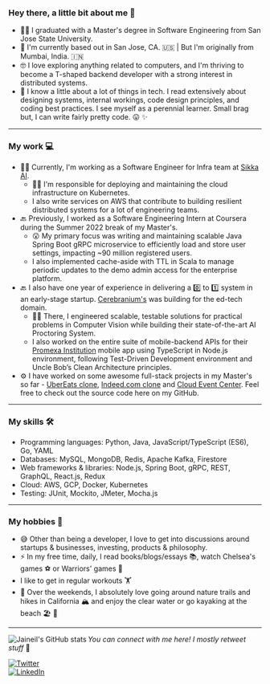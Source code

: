 ### Hey there, a little bit about me 👋

- 👨‍🎓 I graduated with a Master's degree in Software Engineering from San Jose State University.
- 📍 I'm currently based out in San Jose, CA. 🇺🇸 | But I'm originally from Mumbai, India. 🇮🇳
- 🤓 I love exploring anything related to computers, and I'm thriving to become a T-shaped backend developer with a strong interest in distributed systems.
- 🌱 I know a little about a lot of things in tech. I read extensively about designing systems, internal workings, code design principles, and coding best practices. I see myself as a perennial learner. Small brag but, I can write fairly pretty code. 😛 ✨
---
### My work 💻
- 🧑‍💻 Currently, I'm working as a Software Engineer for Infra team at [Sikka AI](https://sikka.ai/).
  - 👨‍🔧 I'm responsible for deploying and maintaining the cloud infrastructure on Kubernetes.
  - I also write services on AWS that contribute to building resilient distributed systems for a lot of engineering teams.
- 🔙 Previously, I worked as a Software Engineering Intern at Coursera during the Summer 2022 break of my Master's. 
  - 😮 My primary focus was writing and maintaining scalable Java Spring Boot gRPC microservice to efficiently load and store user settings, impacting ~90 million registered users.
  - I also implemented cache-aside with TTL in Scala to manage periodic updates to the demo admin access for the enterprise platform.
- 🔙 I also have one year of experience in delivering a 0️⃣ to 1️⃣ system in an early-stage startup. [Cerebranium's](https://cerebranium.com/) was building for the ed-tech domain. 
  - 👨‍🔧 There, I engineered scalable, testable solutions for practical problems in Computer Vision while building their state-of-the-art AI Proctoring System. 
  - I also worked on the entire suite of mobile-backend APIs for their [Promexa Institution](https://play.google.com/store/apps/details?id=com.cerebranium.betaorionis.institution&hl=en_IN&gl=US) mobile app using TypeScript in Node.js environment, following Test-Driven Development environment and Uncle Bob’s Clean Architecture principles.
- ⚙ I have worked on some awesome full-stack projects in my Master's so far - [UberEats clone](https://github.com/jaineil/uber-eats-clone), [Indeed.com clone](https://github.com/jaineil/indeed-clone) and [Cloud Event Center](https://github.com/jaineil/cloud-event-center). Feel free to check out the source code here on my GitHub.
---
### My skills 🛠
  - Programming languages: Python, Java, JavaScript/TypeScript (ES6), Go, YAML
  - Databases: MySQL, MongoDB, Redis, Apache Kafka, Firestore
  - Web frameworks & libraries: Node.js, Spring Boot, gRPC, REST, GraphQL, React.js, Redux
  - Cloud: AWS, GCP, Docker, Kubernetes
  - Testing: JUnit, Mockito, JMeter, Mocha.js
---
### My hobbies 👾
- 😅 Other than being a developer, I love to get into discussions around startups & businesses, investing, products & philosophy.
- ⚡ In my free time, daily, I read books/blogs/essays 📚, watch Chelsea's games ⚽️ or Warriors' games 🏀
- I like to get in regular workouts 🏋️
- 🌁 Over the weekends, I absolutely love going around nature trails and hikes in California 🏔 and enjoy the clear water or go kayaking at the beach 🏖 🚣‍
---
<img alt="Jaineil's GitHub stats" align="left" src="https://github-readme-stats.vercel.app/api?username=jaineil&hide_title=true&hide_border=true&show_icons=true&theme=synthwave&include_all_commits=true&count_private=true">

<!-- social media buttons --> 
_You can connect with me here! I mostly retweet stuff_ 🙂

[![Twitter][1.2]][1]
<br>
[![LinkedIn][2.2]][2]

<!-- icons with padding -->
[1.2]: https://img.shields.io/badge/twitter-%231DA1F2.svg?&style=for-the-badge&logo=twitter&logoColor=white
[2.2]: https://img.shields.io/badge/linkedin-%230077B5.svg?&style=for-the-badge&logo=linkedin&logoColor=white

<!-- social media links -->
[1]: https://twitter.com/_jaineil
[2]: https://www.linkedin.com/in/jaineil/
